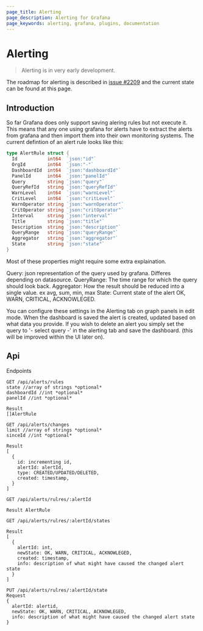 ```yaml
---
page_title: Alerting
page_description: Alerting for Grafana
page_keywords: alerting, grafana, plugins, documentation
---
```


# Alerting

> Alerting is in very early development.

The roadmap for alerting is described in [issue #2209](https://github.com/grafana/grafana/issues/2209#issuecomment-210077445) and the current state can be found at this page.

## Introduction

So far Grafana does only support saving alering rules but not execute it. This means that any one using grafana for alerts have to extract the alerts from grafana and then import them into their own monitoring systems. The current defintion of an alert rule looks like this:

``` go
type AlertRule struct {
  Id           int64  `json:"id"`
  OrgId        int64  `json:"-"`
  DashboardId  int64  `json:"dashboardId"`
  PanelId      int64  `json:"panelId"`
  Query        string `json:"query"`
  QueryRefId   string `json:"queryRefId"`
  WarnLevel    int64  `json:"warnLevel"`
  CritLevel    int64  `json:"critLevel"`
  WarnOperator string `json:"warnOperator"`
  CritOperator string `json:"critOperator"`
  Interval     string `json:"interval"`
  Title        string `json:"title"`
  Description  string `json:"description"`
  QueryRange   string `json:"queryRange"`
  Aggregator   string `json:"aggregator"`
  State        string `json:"state"`
}
```

Most of these properties might require some extra explaination.

Query: json representation of the query used by grafana. Differes depending on datasource.
QueryRange: The time range for which the query should look back.
Aggregator: How the result should be reduced into a single value. ex avg, sum, min, max
State: Current state of the alert OK, WARN, CRITICAL, ACKNOWLEGED.

You can configure these settings in the Alerting tab on graph panels in edit mode. When the dashboard is saved the alert is created, updated based on what data you provide. If you wish to delete an alert you simply set the query to '- select query -' in the alerting tab and save the dashboard. (this will be improved within the UI later on).



## Api

Endpoints

``` http
GET /api/alerts/rules
state //array of strings *optional*
dashboardId //int *optional*
panelId //int *optional*

Result
[]AlertRule
```

``` http
GET /api/alerts/changes
limit //array of strings *optional*
sinceId //int *optional*

Result
[
  {
    id: incrementing id,
    alertId: alertId,
    type: CREATED/UPDATED/DELETED,
    created: timestamp,
  }
]
```

``` http
GET /api/alerts/rulres/:alertId

Result AlertRule
```

``` http
GET /api/alerts/rulres/:alertId/states

Result
[
  {
    alertId: int,
    newState: OK, WARN, CRITICAL, ACKNOWLEGED,
    created: timestamp,
    info: description of what might have caused the changed alert state
  }
]
```

``` http
PUT /api/alerts/rulres/:alertId/state
Request
{
  alertId: alertid,
  newState: OK, WARN, CRITICAL, ACKNOWLEGED,
  info: description of what might have caused the changed alert state
}
```
